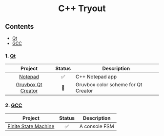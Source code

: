 <h1 align="center">C++ Tryout</h1>

## Contents

-   [Qt](#1-qt)
-   [GCC](#2-gcc)

### 1. [Qt](https://github.com/retrotechie/rt-cpp-tryout/issues/1)

|                                   Project                                   | Status | Description                         |
| :-------------------------------------------------------------------------: | :----: | ----------------------------------- |
|  [Notepad](https://github.com/retrotechie/rt-cpp-tryout/tree/1-qt/Notepad)  |   ✅   | C++ Notepad app                     |
| [Gruvbox Qt Creator](https://github.com/retrotechie/rt-cpp-tryout/issues/3) |   🚧   | Gruvbox color scheme for Qt Creator |

### 2. [GCC](https://github.com/retrotechie/rt-cpp-tryout/issues/5)

|                                       Project                                       | Status | Description   |
| :---------------------------------------------------------------------------------: | :----: | ------------- |
| [Finite State Machine](https://github.com/retrotechie/rt-cpp-tryout/tree/5-gcc/FSM) |   ✅   | A console FSM |
